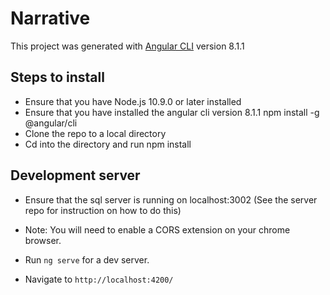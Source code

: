 # Narrative

This project was generated with [Angular CLI](https://github.com/angular/angular-cli) version 8.1.1

## Steps to install

- Ensure that you have Node.js 10.9.0 or later installed
- Ensure that you have installed the angular cli version 8.1.1 
   npm install -g @angular/cli
- Clone the repo to a local directory
- Cd into the directory and run npm install

## Development server

- Ensure that the sql server is running on localhost:3002 (See the server repo for instruction on how to do this)

- Note: You will need to enable a CORS extension on your chrome browser.
- Run `ng serve` for a dev server. 
- Navigate to `http://localhost:4200/`
